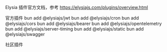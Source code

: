 Elysia 插件官方文档，参考 https://elysiajs.com/plugins/overview.html

官方插件
bun add @elysiajs/jwt
bun add @elysiajs/cron
bun add @elysiajs/cors
bun add @elysiajs/bearer
bun add @elysiajs/opentelemetry
bun add @elysiajs/server-timing
bun add @elysiajs/static
bun add @elysiajs/swagger

社区插件
